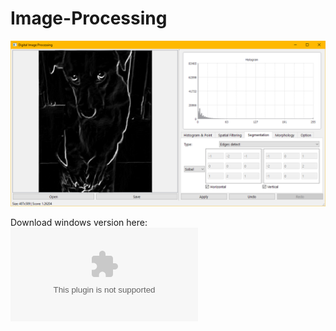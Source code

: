 # Image-Processing

![Image](https://github.com/giahuyng98/Image-Processing/raw/master/Capture.PNG) 

Download windows version here: ![App](https://github.com/giahuyng98/Image-Processing/releases/download/1/App.zip)
